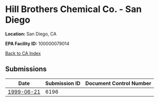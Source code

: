 # Hill Brothers Chemical Co. - San Diego

**Location:** San Diego, CA

**EPA Facility ID:** 100000079014

[Back to CA Index](../../index.md)

## Submissions

| Date | Submission ID | Document Control Number |
|------|--------------|-------------------------|
| [1999-06-21](submissions/6196.md) | 6196 |  |
